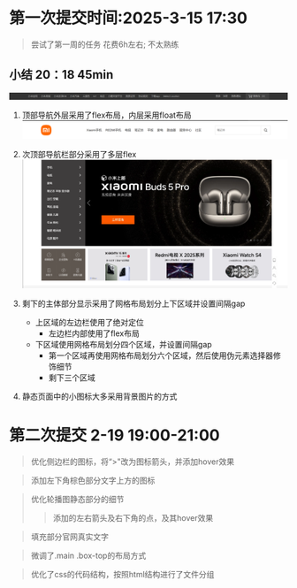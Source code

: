 # 第一次提交时间:2025-3-15 17:30

>尝试了第一周的任务 花费6h左右;
>不太熟练
## 小结 20：18  45min
![](./assert/top1.png)
1. 顶部导航外层采用了flex布局，内层采用float布局
![](./assert/top2.png)
2. 次顶部导航栏部分采用了多层flex
![](./assert/mian.png)
3. 剩下的主体部分显示采用了网格布局划分上下区域并设置间隔gap
    - 上区域的左边栏使用了绝对定位
        - 左边栏内部使用了flex布局
    - 下区域使用网格布局划分四个区域，并设置间隔gap
        - 第一个区域再使用网格布局划分六个区域，然后使用伪元素选择器修饰细节
        - 剩下三个区域

4. 静态页面中的小图标大多采用背景图片的方式

# 第二次提交 2-19 19:00-21:00
>优化侧边栏的图标，将“>"改为图标箭头，并添加hover效果

>添加左下角棕色部分文字上方的图标

>优化轮播图静态部分的细节
>>添加的左右箭头及右下角的点，及其hover效果

>填充部分官网真实文字

>微调了.main .box-top的布局方式

>优化了css的代码结构，按照html结构进行了文件分组

